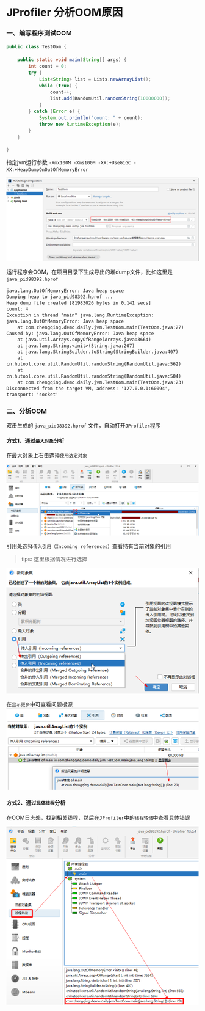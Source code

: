 # JProfiler 分析OOM原因

### 一、编写程序测试OOM

```java
public class TestOom {

    public static void main(String[] args) {
        int count = 0;
        try {
            List<String> list = Lists.newArrayList();
            while (true) {
                count++;
                list.add(RandomUtil.randomString(10000000));
            }
        } catch (Error e) {
            System.out.println("count: " + count);
            throw new RuntimeException(e);
        }
    }

}
```

指定jvm运行参数 `-Xmx100M -Xms100M -XX:+UseG1GC -XX:+HeapDumpOnOutOfMemoryError`

![img.png](images/jprofiler-oom-analyse-01.png)

运行程序会OOM，在项目目录下生成导出的堆dump文件，比如这里是`java_pid98392.hprof`

```shell
java.lang.OutOfMemoryError: Java heap space
Dumping heap to java_pid98392.hprof ...
Heap dump file created [81983026 bytes in 0.141 secs]
count: 4
Exception in thread "main" java.lang.RuntimeException: java.lang.OutOfMemoryError: Java heap space
	at com.zhengqing.demo.daily.jvm.TestOom.main(TestOom.java:27)
Caused by: java.lang.OutOfMemoryError: Java heap space
	at java.util.Arrays.copyOfRange(Arrays.java:3664)
	at java.lang.String.<init>(String.java:207)
	at java.lang.StringBuilder.toString(StringBuilder.java:407)
	at cn.hutool.core.util.RandomUtil.randomString(RandomUtil.java:562)
	at cn.hutool.core.util.RandomUtil.randomString(RandomUtil.java:504)
	at com.zhengqing.demo.daily.jvm.TestOom.main(TestOom.java:23)
Disconnected from the target VM, address: '127.0.0.1:60094', transport: 'socket'
```

### 二、分析OOM

双击生成的 `java_pid98392.hprof` 文件，自动打开`JProfiler`程序

#### 方式1、通过`最大对象`分析

在最大对象上右击选择`使用选定对象`

![img_1.png](images/jprofiler-oom-analyse-02.png)

引用处选择`传入引用（Incoming references）`查看持有当前对象的引用

> tips: 这里根据情况进行选择

![img_2.png](images/jprofiler-oom-analyse-03.png)

在`显示更多`中可查看问题根源
![img_3.png](images/jprofiler-oom-analyse-04.png)

#### 方式2、通过`具体线程`分析

在OOM日志处，找到相关线程，然后在`JProfiler`中的`线程转储`中查看具体错误

![img_4.png](images/jprofiler-oom-analyse-05.png)

